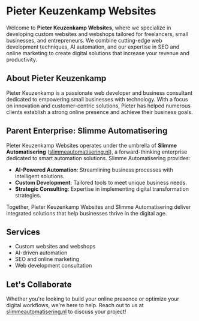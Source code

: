 # Pieter Keuzenkamp Websites

Welcome to **Pieter Keuzenkamp Websites**, where we specialize in developing custom websites and webshops tailored for freelancers, small businesses, and entrepreneurs. We combine cutting-edge web development techniques, AI automation, and our expertise in SEO and online marketing to create digital solutions that increase your revenue and productivity.

## About Pieter Keuzenkamp
Pieter Keuzenkamp is a passionate web developer and business consultant dedicated to empowering small businesses with technology. With a focus on innovation and customer-centric solutions, Pieter has helped numerous clients establish a strong online presence and achieve their business goals.

## Parent Enterprise: Slimme Automatisering
Pieter Keuzenkamp Websites operates under the umbrella of **Slimme Automatisering** ([slimmeautomatisering.nl](https://slimmeautomatisering.nl)), a forward-thinking enterprise dedicated to smart automation solutions. Slimme Automatisering provides:

- **AI-Powered Automation**: Streamlining business processes with intelligent solutions.
- **Custom Development**: Tailored tools to meet unique business needs.
- **Strategic Consulting**: Expertise in implementing digital transformation strategies.

Together, Pieter Keuzenkamp Websites and Slimme Automatisering deliver integrated solutions that help businesses thrive in the digital age.

## Services
- Custom websites and webshops
- AI-driven automation
- SEO and online marketing
- Web development consultation

## Let's Collaborate
Whether you're looking to build your online presence or optimize your digital workflows, we're here to help. Reach out to us at [slimmeautomatisering.nl](https://slimmeautomatisering.nl) to discuss your project!
